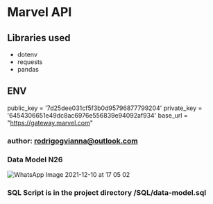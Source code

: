 # Marvel API

## Libraries used
- dotenv
- requests
- pandas

## ENV 
public_key = '7d25dee031cf5f3b0d95796877799204'
private_key = '6454306651e49dc8ac6976e556839e94092af934'
base_url = "https://gateway.marvel.com"

### author: rodrigogvianna@outlook.com

### Data Model N26
![WhatsApp Image 2021-12-10 at 17 05 02](https://user-images.githubusercontent.com/8813542/145640316-074453ea-2b51-4a91-8ad8-87c1b68b406f.jpeg)

### SQL Script is in the project directory /SQL/data-model.sql
